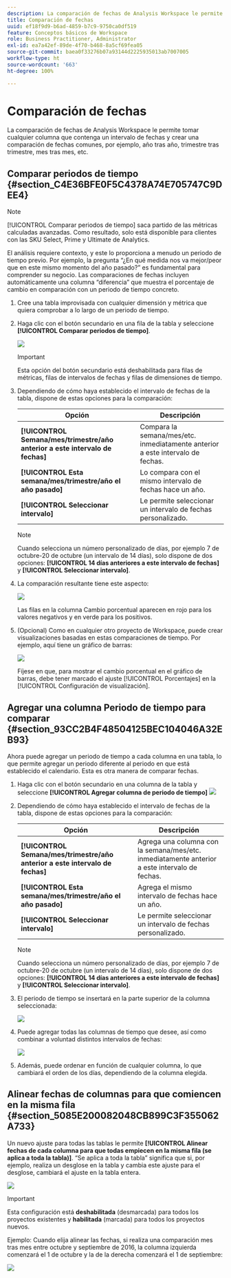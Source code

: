 ```yaml
---
description: La comparación de fechas de Analysis Workspace le permite tomar cualquier columna que contenga un intervalo de fechas y crear una comparación de fechas comunes, por ejemplo, año tras año, trimestre tras trimestre, mes tras mes, etc.
title: Comparación de fechas
uuid: ef18f9d9-b6ad-4859-b7c9-9750ca0df519
feature: Conceptos básicos de Workspace
role: Business Practitioner, Administrator
exl-id: ea7a42ef-89de-4f70-b468-8a5cf69fea05
source-git-commit: baea0f33276b07a93144d2225935013ab7007005
workflow-type: ht
source-wordcount: '663'
ht-degree: 100%

---
```


# Comparación de fechas

La comparación de fechas de Analysis Workspace le permite tomar cualquier columna que contenga un intervalo de fechas y crear una comparación de fechas comunes, por ejemplo, año tras año, trimestre tras trimestre, mes tras mes, etc.

## Comparar periodos de tiempo {#section_C4E36BFE0F5C4378A74E705747C9DEE4}

>[!NOTE]
>[!UICONTROL Comparar periodos de tiempo] saca partido de las métricas calculadas avanzadas. Como resultado, solo está disponible para clientes con las SKU Select, Prime y Ultimate de Analytics.

El análisis requiere contexto, y este lo proporciona a menudo un periodo de tiempo previo. Por ejemplo, la pregunta “¿En qué medida nos va mejor/peor que en este mismo momento del año pasado?” es fundamental para comprender su negocio. Las comparaciones de fechas incluyen automáticamente una columna “diferencia” que muestra el porcentaje de cambio en comparación con un periodo de tiempo concreto.

1. Cree una tabla improvisada con cualquier dimensión y métrica que quiera comprobar a lo largo de un periodo de tiempo.
1. Haga clic con el botón secundario en una fila de la tabla y seleccione **[!UICONTROL Comparar periodos de tiempo]**.

   ![](assets/compare-time.png)

   >[!IMPORTANT]
   >
   >Esta opción del botón secundario está deshabilitada para filas de métricas, filas de intervalos de fechas y filas de dimensiones de tiempo.

1. Dependiendo de cómo haya establecido el intervalo de fechas de la tabla, dispone de estas opciones para la comparación:

   | Opción | Descripción |
   |---|---|
   | **[!UICONTROL Semana/mes/trimestre/año anterior a este intervalo de fechas]** | Compara la semana/mes/etc. inmediatamente anterior a este intervalo de fechas. |
   | **[!UICONTROL Esta semana/mes/trimestre/año el año pasado]** | Lo compara con el mismo intervalo de fechas hace un año. |
   | **[!UICONTROL Seleccionar intervalo]** | Le permite seleccionar un intervalo de fechas personalizado. |

   >[!NOTE]
   >
   >Cuando selecciona un número personalizado de días, por ejemplo 7 de octubre-20 de octubre (un intervalo de 14 días), solo dispone de dos opciones: **[!UICONTROL 14 días anteriores a este intervalo de fechas]** y **[!UICONTROL Seleccionar intervalo]**.

1. La comparación resultante tiene este aspecto:

   ![](assets/compare-time-result.png)

   Las filas en la columna Cambio porcentual aparecen en rojo para los valores negativos y en verde para los positivos.

1. (Opcional) Como en cualquier otro proyecto de Workspace, puede crear visualizaciones basadas en estas comparaciones de tiempo. Por ejemplo, aquí tiene un gráfico de barras:

   ![](assets/compare-time-barchart.png)

   Fíjese en que, para mostrar el cambio porcentual en el gráfico de barras, debe tener marcado el ajuste [!UICONTROL Porcentajes] en la [!UICONTROL Configuración de visualización].

## Agregar una columna Periodo de tiempo para comparar {#section_93CC2B4F48504125BEC104046A32EB93}

Ahora puede agregar un periodo de tiempo a cada columna en una tabla, lo que permite agregar un periodo diferente al periodo en que está establecido el calendario. Esta es otra manera de comparar fechas.

1. Haga clic con el botón secundario en una columna de la tabla y seleccione **[!UICONTROL Agregar columna de periodo de tiempo]** ![](assets/add-time-period-column.png)

1. Dependiendo de cómo haya establecido el intervalo de fechas de la tabla, dispone de estas opciones para la comparación:

   | Opción | Descripción |
   |---|---|
   | **[!UICONTROL Semana/mes/trimestre/año anterior a este intervalo de fechas]** | Agrega una columna con la semana/mes/etc. inmediatamente anterior a este intervalo de fechas. |
   | **[!UICONTROL Esta semana/mes/trimestre/año el año pasado]** | Agrega el mismo intervalo de fechas hace un año. |
   | **[!UICONTROL Seleccionar intervalo]** | Le permite seleccionar un intervalo de fechas personalizado. |

   >[!NOTE]
   >
   >Cuando selecciona un número personalizado de días, por ejemplo 7 de octubre-20 de octubre (un intervalo de 14 días), solo dispone de dos opciones: **[!UICONTROL 14 días anteriores a este intervalo de fechas]** y **[!UICONTROL Seleccionar intervalo]**.

1. El periodo de tiempo se insertará en la parte superior de la columna seleccionada:

   ![](assets/add-time-period-column2.png)

1. Puede agregar todas las columnas de tiempo que desee, así como combinar a voluntad distintos intervalos de fechas:

   ![](assets/add-time-period-column4.png)

1. Además, puede ordenar en función de cualquier columna, lo que cambiará el orden de los días, dependiendo de la columna elegida.

## Alinear fechas de columnas para que comiencen en la misma fila {#section_5085E200082048CB899C3F355062A733}

Un nuevo ajuste para todas las tablas le permite **[!UICONTROL Alinear fechas de cada columna para que todas empiecen en la misma fila (se aplica a toda la tabla)]**. “Se aplica a toda la tabla” significa que si, por ejemplo, realiza un desglose en la tabla y cambia este ajuste para el desglose, cambiará el ajuste en la tabla entera.

![](assets/date-comparison-setting.png)

>[!IMPORTANT]
>
>Esta configuración está **deshabilitada** (desmarcada) para todos los proyectos existentes y **habilitada** (marcada) para todos los proyectos nuevos.

Ejemplo: Cuando elija alinear las fechas, si realiza una comparación mes tras mes entre octubre y septiembre de 2016, la columna izquierda comenzará el 1 de octubre y la de la derecha comenzará el 1 de septiembre:

![](assets/add-time-period-column3.png)

<!-- 

<p>See Jonny Moon's email from November 3. </p>

 -->
